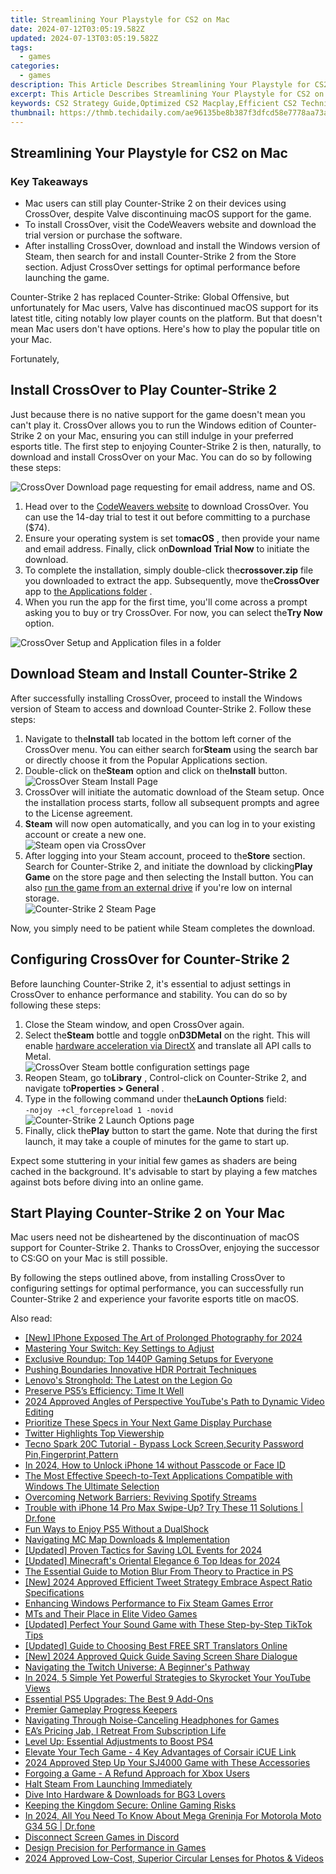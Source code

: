 ```yaml
---
title: Streamlining Your Playstyle for CS2 on Mac
date: 2024-07-12T03:05:19.582Z
updated: 2024-07-13T03:05:19.582Z
tags:
  - games
categories:
  - games
description: This Article Describes Streamlining Your Playstyle for CS2 on Mac
excerpt: This Article Describes Streamlining Your Playstyle for CS2 on Mac
keywords: CS2 Strategy Guide,Optimized CS2 Macplay,Efficient CS2 Techniques,Streamline CS2 Gameplay,Mac-Exclusive CS2 Tips,Mastering CS2 on Mac,Boost CS2 Performance (Mac)
thumbnail: https://thmb.techidaily.com/ae96135be8b387f3dfcd58e7778aa73a8a480a5ecd8a0532a8cb17367d809b46.jpg
---
```


## Streamlining Your Playstyle for CS2 on Mac

### Key Takeaways

* Mac users can still play Counter-Strike 2 on their devices using CrossOver, despite Valve discontinuing macOS support for the game.
* To install CrossOver, visit the CodeWeavers website and download the trial version or purchase the software.
* After installing CrossOver, download and install the Windows version of Steam, then search for and install Counter-Strike 2 from the Store section. Adjust CrossOver settings for optimal performance before launching the game.

 Counter-Strike 2 has replaced Counter-Strike: Global Offensive, but unfortunately for Mac users, Valve has discontinued macOS support for its latest title, citing notably low player counts on the platform. But that doesn't mean Mac users don't have options. Here's how to play the popular title on your Mac.

Fortunately,

## Install CrossOver to Play Counter-Strike 2

 Just because there is no native support for the game doesn't mean you can't play it. CrossOver allows you to run the Windows edition of Counter-Strike 2 on your Mac, ensuring you can still indulge in your preferred esports title. The first step to enjoying Counter-Strike 2 is then, naturally, to download and install CrossOver on your Mac. You can do so by following these steps:

![CrossOver Download page requesting for email address, name and OS.](https://static1.makeuseofimages.com/wordpress/wp-content/uploads/2023/11/crossover-download-page.jpg)

1. Head over to the [CodeWeavers website](https://www.codeweavers.com/crossover/download) to download CrossOver. You can use the 14-day trial to test it out before committing to a purchase ($74).
2. Ensure your operating system is set to**macOS** , then provide your name and email address. Finally, click on**Download Trial Now** to initiate the download.
3. To complete the installation, simply double-click the**crossover.zip** file you downloaded to extract the app. Subsequently, move the**CrossOver** app to [the Applications folder](https://www.makeuseof.com/applications-folder-mac/) .
4. When you run the app for the first time, you'll come across a prompt asking you to buy or try CrossOver. For now, you can select the**Try Now** option.

![CrossOver Setup and Application files in a folder](https://static1.makeuseofimages.com/wordpress/wp-content/uploads/2023/11/crossover-setup-and-application.jpg)

## Download Steam and Install Counter-Strike 2

 After successfully installing CrossOver, proceed to install the Windows version of Steam to access and download Counter-Strike 2\. Follow these steps:

1. Navigate to the**Install** tab located in the bottom left corner of the CrossOver menu. You can either search for**Steam** using the search bar or directly choose it from the Popular Applications section.
2. Double-click on the**Steam** option and click on the**Install** button.  
![CrossOver Steam Install Page](https://static1.makeuseofimages.com/wordpress/wp-content/uploads/2023/11/crossover-steam-install-page.jpg)
3. CrossOver will initiate the automatic download of the Steam setup. Once the installation process starts, follow all subsequent prompts and agree to the License agreement.
4. **Steam** will now open automatically, and you can log in to your existing account or create a new one.  
![Steam open via CrossOver](https://static1.makeuseofimages.com/wordpress/wp-content/uploads/2023/11/steam-open-via-crossover.jpg)
5. After logging into your Steam account, proceed to the**Store** section. Search for Counter-Strike 2, and initiate the download by clicking**Play Game** on the store page and then selecting the Install button. You can also [run the game from an external drive](https://www.makeuseof.com/how-to-play-steam-games-on-an-external-drive-with-steam-storage-manager/) if you're low on internal storage.  
![Counter-Strike 2 Steam Page](https://static1.makeuseofimages.com/wordpress/wp-content/uploads/2023/11/counter-strike-2-steam-page-2.jpg)

 Now, you simply need to be patient while Steam completes the download.

## Configuring CrossOver for Counter-Strike 2

 Before launching Counter-Strike 2, it's essential to adjust settings in CrossOver to enhance performance and stability. You can do so by following these steps:

1. Close the Steam window, and open CrossOver again.
2. Select the**Steam** bottle and toggle on**D3DMetal** on the right. This will enable [hardware acceleration via DirectX](https://www.makeuseof.com/what-is-directx-why-important-for-gaming/) and translate all API calls to Metal.  
![CrossOver Steam bottle configuration settings page](https://static1.makeuseofimages.com/wordpress/wp-content/uploads/2023/11/steam-bottle-configuration-settings-crossover.jpg)
3. Reopen Steam, go to**Library** , Control-click on Counter-Strike 2, and navigate to**Properties > General** .
4. Type in the following command under the**Launch Options** field:  
`-nojoy -+cl_forcepreload 1 -novid`  
![Counter-Strike 2 Launch Options page](https://static1.makeuseofimages.com/wordpress/wp-content/uploads/2023/11/counter-strike-2-launch-options.jpg)
5. Finally, click the**Play** button to start the game. Note that during the first launch, it may take a couple of minutes for the game to start up.

 Expect some stuttering in your initial few games as shaders are being cached in the background. It's advisable to start by playing a few matches against bots before diving into an online game.

## Start Playing Counter-Strike 2 on Your Mac

 Mac users need not be disheartened by the discontinuation of macOS support for Counter-Strike 2\. Thanks to CrossOver, enjoying the successor to CS:GO on your Mac is still possible.

 By following the steps outlined above, from installing CrossOver to configuring settings for optimal performance, you can successfully run Counter-Strike 2 and experience your favorite esports title on macOS.


<ins class="adsbygoogle"
     style="display:block"
     data-ad-format="autorelaxed"
     data-ad-client="ca-pub-7571918770474297"
     data-ad-slot="1223367746"></ins>



<ins class="adsbygoogle"
     style="display:block"
     data-ad-client="ca-pub-7571918770474297"
     data-ad-slot="8358498916"
     data-ad-format="auto"
     data-full-width-responsive="true"></ins>



<span class="atpl-alsoreadstyle">Also read:</span>
<div><ul>
<li><a href="https://fox-glue.techidaily.com/new-iphone-exposed-the-art-of-prolonged-photography-for-2024/"><u>[New] IPhone Exposed  The Art of Prolonged Photography for 2024</u></a></li>
<li><a href="https://games-able.techidaily.com/mastering-your-switch-key-settings-to-adjust/"><u>Mastering Your Switch: Key Settings to Adjust</u></a></li>
<li><a href="https://games-able.techidaily.com/exclusive-roundup-top-1440p-gaming-setups-for-everyone/"><u>Exclusive Roundup: Top 1440P Gaming Setups for Everyone</u></a></li>
<li><a href="https://extra-resources.techidaily.com/pushing-boundaries-innovative-hdr-portrait-techniques/"><u>Pushing Boundaries  Innovative HDR Portrait Techniques</u></a></li>
<li><a href="https://games-able.techidaily.com/lenovos-stronghold-the-latest-on-the-legion-go/"><u>Lenovo's Stronghold: The Latest on the Legion Go</u></a></li>
<li><a href="https://games-able.techidaily.com/preserve-ps5s-efficiency-time-it-well/"><u>Preserve PS5’s Efficiency: Time It Well</u></a></li>
<li><a href="https://youtube-video-recordings.techidaily.com/2024-approved-angles-of-perspective-youtubes-path-to-dynamic-video-editing/"><u>2024 Approved  Angles of Perspective  YouTube's Path to Dynamic Video Editing</u></a></li>
<li><a href="https://games-able.techidaily.com/prioritize-these-specs-in-your-next-game-display-purchase/"><u>Prioritize These Specs in Your Next Game Display Purchase</u></a></li>
<li><a href="https://twitter-videos.techidaily.com/twitter-highlights-top-viewership/"><u>Twitter Highlights  Top Viewership</u></a></li>
<li><a href="https://techidaily.com/tecno-spark-20c-tutorial-bypass-lock-screen-security-password-pin-fingerprint-pattern-by-drfone-android-unlock-android-unlock/"><u>Tecno Spark 20C Tutorial - Bypass Lock Screen,Security Password Pin,Fingerprint,Pattern</u></a></li>
<li><a href="https://ios-unlock.techidaily.com/in-2024-how-to-unlock-iphone-14-without-passcode-or-face-id-by-drfone-ios/"><u>In 2024, How to Unlock iPhone 14 without Passcode or Face ID</u></a></li>
<li><a href="https://sound-tweaking.techidaily.com/the-most-effective-speech-to-text-applications-compatible-with-windows-the-ultimate-selection/"><u>The Most Effective Speech-to-Text Applications Compatible with Windows The Ultimate Selection</u></a></li>
<li><a href="https://win11.techidaily.com/overcoming-network-barriers-reviving-spotify-streams/"><u>Overcoming Network Barriers: Reviving Spotify Streams</u></a></li>
<li><a href="https://iphone-unlock.techidaily.com/trouble-with-iphone-14-pro-max-swipe-up-try-these-11-solutions-drfone-by-drfone-ios/"><u>Trouble with iPhone 14 Pro Max Swipe-Up? Try These 11 Solutions | Dr.fone</u></a></li>
<li><a href="https://games-able.techidaily.com/fun-ways-to-enjoy-ps5-without-a-dualshock/"><u>Fun Ways to Enjoy PS5 Without a DualShock</u></a></li>
<li><a href="https://games-able.techidaily.com/navigating-mc-map-downloads-and-implementation/"><u>Navigating MC Map Downloads & Implementation</u></a></li>
<li><a href="https://video-screen-grab.techidaily.com/updated-proven-tactics-for-saving-lol-events-for-2024/"><u>[Updated] Proven Tactics for Saving LOL Events for 2024</u></a></li>
<li><a href="https://remote-screen-capture.techidaily.com/updated-minecrafts-oriental-elegance-6-top-ideas-for-2024/"><u>[Updated] Minecraft's Oriental Elegance  6 Top Ideas for 2024</u></a></li>
<li><a href="https://vp-tips.techidaily.com/the-essential-guide-to-motion-blur-from-theory-to-practice-in-ps/"><u>The Essential Guide to Motion Blur  From Theory to Practice in PS</u></a></li>
<li><a href="https://twitter-videos.techidaily.com/new-2024-approved-efficient-tweet-strategy-embrace-aspect-ratio-specifications/"><u>[New] 2024 Approved  Efficient Tweet Strategy  Embrace Aspect Ratio Specifications</u></a></li>
<li><a href="https://games-able.techidaily.com/enhancing-windows-performance-to-fix-steam-games-error/"><u>Enhancing Windows Performance to Fix Steam Games Error</u></a></li>
<li><a href="https://games-able.techidaily.com/mts-and-their-place-in-elite-video-games/"><u>MTs and Their Place in Elite Video Games</u></a></li>
<li><a href="https://tiktok-video-files.techidaily.com/updated-perfect-your-sound-game-with-these-step-by-step-tiktok-tips/"><u>[Updated] Perfect Your Sound Game with These Step-by-Step TikTok Tips</u></a></li>
<li><a href="https://some-knowledge.techidaily.com/updated-guide-to-choosing-best-free-srt-translators-online/"><u>[Updated] Guide to Choosing Best FREE SRT Translators Online</u></a></li>
<li><a href="https://remote-screen-capture.techidaily.com/new-2024-approved-quick-guide-saving-screen-share-dialogue/"><u>[New] 2024 Approved  Quick Guide  Saving Screen Share Dialogue</u></a></li>
<li><a href="https://games-able.techidaily.com/navigating-the-twitch-universe-a-beginners-pathway/"><u>Navigating the Twitch Universe: A Beginner's Pathway</u></a></li>
<li><a href="https://youtube-video-recordings.techidaily.com/in-2024-5-simple-yet-powerful-strategies-to-skyrocket-your-youtube-views/"><u>In 2024, 5 Simple Yet Powerful Strategies to Skyrocket Your YouTube Views</u></a></li>
<li><a href="https://games-able.techidaily.com/essential-ps5-upgrades-the-best-9-add-ons/"><u>Essential PS5 Upgrades: The Best 9 Add-Ons</u></a></li>
<li><a href="https://games-able.techidaily.com/premier-gameplay-progress-keepers/"><u>Premier Gameplay Progress Keepers</u></a></li>
<li><a href="https://games-able.techidaily.com/navigating-through-noise-canceling-headphones-for-games/"><u>Navigating Through Noise-Canceling Headphones for Games</u></a></li>
<li><a href="https://games-able.techidaily.com/eas-pricing-jab-i-retreat-from-subscription-life/"><u>EA’s Pricing Jab, I Retreat From Subscription Life</u></a></li>
<li><a href="https://games-able.techidaily.com/level-up-essential-adjustments-to-boost-ps4/"><u>Level Up: Essential Adjustments to Boost PS4</u></a></li>
<li><a href="https://games-able.techidaily.com/elevate-your-tech-game-4-key-advantages-of-corsair-icue-link/"><u>Elevate Your Tech Game - 4 Key Advantages of Corsair iCUE Link</u></a></li>
<li><a href="https://extra-skills.techidaily.com/2024-approved-step-up-your-sj4000-game-with-these-accessories/"><u>2024 Approved  Step Up Your SJ4000 Game with These Accessories</u></a></li>
<li><a href="https://games-able.techidaily.com/forgoing-a-game-a-refund-approach-for-xbox-users/"><u>Forgoing a Game - A Refund Approach for Xbox Users</u></a></li>
<li><a href="https://games-able.techidaily.com/halt-steam-from-launching-immediately/"><u>Halt Steam From Launching Immediately</u></a></li>
<li><a href="https://games-able.techidaily.com/dive-into-hardware-and-downloads-for-bg3-lovers/"><u>Dive Into Hardware & Downloads for BG3 Lovers</u></a></li>
<li><a href="https://games-able.techidaily.com/keeping-the-kingdom-secure-online-gaming-risks/"><u>Keeping the Kingdom Secure: Online Gaming Risks</u></a></li>
<li><a href="https://android-pokemon-go.techidaily.com/in-2024-all-you-need-to-know-about-mega-greninja-for-motorola-moto-g34-5g-drfone-by-drfone-virtual-android/"><u>In 2024, All You Need To Know About Mega Greninja For Motorola Moto G34 5G | Dr.fone</u></a></li>
<li><a href="https://games-able.techidaily.com/disconnect-screen-games-in-discord/"><u>Disconnect Screen Games in Discord</u></a></li>
<li><a href="https://games-able.techidaily.com/design-precision-for-performance-in-games/"><u>Design Precision for Performance in Games</u></a></li>
<li><a href="https://extra-support.techidaily.com/2024-approved-low-cost-superior-circular-lenses-for-photos-and-videos/"><u>2024 Approved  Low-Cost, Superior Circular Lenses for Photos & Videos</u></a></li>
</ul></div>
